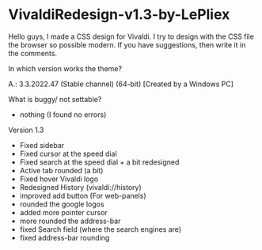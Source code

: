 # VivaldiRedesign-v1.3-by-LePliex

Hello guys, I made a CSS design for Vivaldi. I try to design with the CSS file the browser so possible modern. If you have suggestions, then write it in the comments.

  In which version works the theme?
 
 A.: 3.3.2022.47 (Stable channel) (64-bit) [Created by a Windows PC]

  What is buggy/ not settable?
  
  - nothing (I found no errors)

Version 1.3


- Fixed sidebar
- Fixed cursor at the speed dial
- Fixed search at the speed dial + a bit redesigned
- Active tab rounded (a bit)
- Fixed hover Vivaldi logo
- Redesigned History (vivaldi://history)
- improved add button (For web-panels)
- rounded the google logos
- added more pointer cursor
- more rounded the address-bar
- fixed Search field (where the search engines are)
- fixed address-bar rounding
